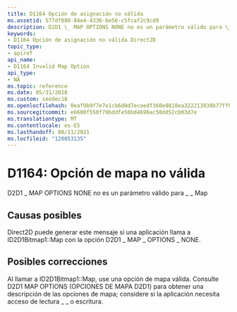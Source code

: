 ```yaml
---
title: D1164 Opción de asignación no válida
ms.assetid: 577df880-84e4-4336-be56-c5fcaf2c9cd9
description: D2D1 \_ MAP OPTIONS NONE no es un parámetro válido para \_ \_ Map
keywords:
- D1164 Opción de asignación no válida Direct2D
topic_type:
- apiref
api_name:
- D1164 Invalid Map Option
api_type:
- NA
ms.topic: reference
ms.date: 05/31/2018
ms.custom: seodec18
ms.openlocfilehash: 0eaf9b9f7e7e1cb6d0d7eceedf360e8818ea322213930b77ff08540e53e48421
ms.sourcegitcommit: e6600f550f79bddfe58bd4696ac50dd52cb03d7e
ms.translationtype: MT
ms.contentlocale: es-ES
ms.lasthandoff: 08/11/2021
ms.locfileid: "120053135"
---
```

# <a name="d1164-invalid-map-option"></a>D1164: Opción de mapa no válida

D2D1 \_ MAP OPTIONS NONE no es un parámetro válido para \_ \_ Map






 

## <a name="possible-causes"></a>Causas posibles

Direct2D puede generar este mensaje si una aplicación llama a ID2D1Bitmap1::Map con la opción D2D1 \_ MAP \_ OPTIONS \_ NONE.

## <a name="possible-fixes"></a>Posibles correcciones

Al llamar a ID2D1Bitmap1::Map, use una opción de mapa válida. Consulte D2D1 MAP OPTIONS (OPCIONES DE MAPA D2D1) para obtener una descripción de las opciones de mapa; considere si la aplicación necesita acceso de lectura \_ \_ o escritura.

 

 




